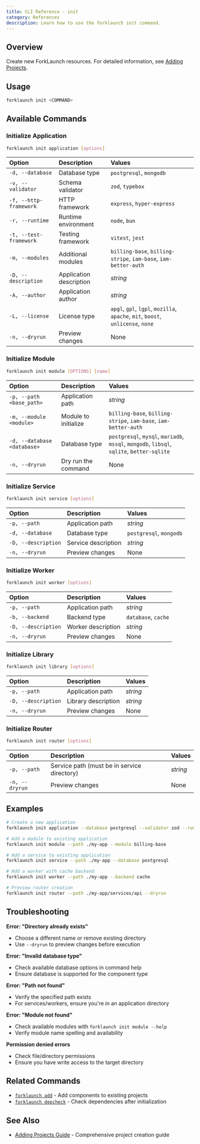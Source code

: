```yaml
---
title: CLI Reference - init
category: References
description: Learn how to use the forklaunch init command.
---
```


## Overview

Create new ForkLaunch resources. For detailed information, see [Adding Projects](/docs/adding-projects).

## Usage

```bash
forklaunch init <COMMAND>
```

## Available Commands

### Initialize Application
```bash
forklaunch init application [options]
```

| Option | Description | Values |
| :----- | :---------- | :----- |
| `-d, --database` | Database type | `postgresql`, `mongodb` |
| `-v, --validator` | Schema validator | `zod`, `typebox` |
| `-f, --http-framework` | HTTP framework | `express`, `hyper-express` |
| `-r, --runtime` | Runtime environment | `node`, `bun` |
| `-t, --test-framework` | Testing framework | `vitest`, `jest` |
| `-m, --modules` | Additional modules | `billing-base`, `billing-stripe`, `iam-base`, `iam-better-auth` |
| `-D, --description` | Application description | _string_ |
| `-A, --author` | Application author | _string_ |
| `-L, --license` | License type | `apgl`, `gpl`, `lgpl`, `mozilla`, `apache`, `mit`, `boost`, `unlicense`, `none` |
| `-n, --dryrun` | Preview changes | None |

### Initialize Module

```bash
forklaunch init module [OPTIONS] [name]
```

| Option | Description | Values |
| :----- | :---------- | :------ |
| `-p, --path <base_path>` | Application path | _string_ |
| `-m, --module <module>` | Module to initialize | `billing-base`, `billing-stripe`, `iam-base`, `iam-better-auth` |
| `-d, --database <database>` | Database type | `postgresql`, `mysql`, `mariadb`, `mssql`, `mongodb`, `libsql`, `sqlite`, `better-sqlite` |
| `-n, --dryrun` | Dry run the command | None |

### Initialize Service
```bash
forklaunch init service [options]
```

| Option | Description | Values |
| :----- | :---------- | :----- |
| `-p, --path` | Application path | _string_ |
| `-d, --database` | Database type | `postgresql`, `mongodb` |
| `-D, --description` | Service description | _string_ |
| `-n, --dryrun` | Preview changes | None |

### Initialize Worker
```bash
forklaunch init worker [options]
```

| Option | Description | Values |
| :----- | :---------- | :----- |
| `-p, --path` | Application path | _string_ |
| `-b, --backend` | Backend type | `database`, `cache` |
| `-D, --description` | Worker description | _string_ |
| `-n, --dryrun` | Preview changes | None |

### Initialize Library
```bash
forklaunch init library [options]
```

| Option | Description | Values |
| :----- | :---------- | :----- |
| `-p, --path` | Application path | _string_ |
| `-D, --description` | Library description | _string_ |
| `-n, --dryrun` | Preview changes | None |

### Initialize Router
```bash
forklaunch init router [options]
```

| Option | Description | Values |
| :----- | :---------- | :----- |
| `-p, --path` | Service path (must be in service directory) | _string_ |
| `-n, --dryrun` | Preview changes | None |

## Examples

```bash
# Create a new application
forklaunch init application --database postgresql --validator zod --runtime node

# Add a module to existing application
forklaunch init module --path ./my-app --module billing-base

# Add a service to existing application
forklaunch init service --path ./my-app --database postgresql

# Add a worker with cache backend
forklaunch init worker --path ./my-app --backend cache

# Preview router creation
forklaunch init router --path ./my-app/services/api --dryrun
```

## Troubleshooting

**Error: "Directory already exists"**
- Choose a different name or remove existing directory
- Use `--dryrun` to preview changes before execution

**Error: "Invalid database type"**
- Check available database options in command help
- Ensure database is supported for the component type

**Error: "Path not found"**
- Verify the specified path exists
- For services/workers, ensure you're in an application directory

**Error: "Module not found"**
- Check available modules with `forklaunch init module --help`
- Verify module name spelling and availability

**Permission denied errors**
- Check file/directory permissions
- Ensure you have write access to the target directory

## Related Commands

- [`forklaunch add`](../adding-projects.md) - Add components to existing projects
- [`forklaunch depcheck`](./depcheck.md) - Check dependencies after initialization

## See Also

- [Adding Projects Guide](../adding-projects.md) - Comprehensive project creation guide
